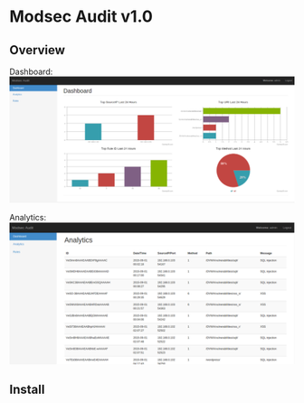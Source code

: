 # Modsec Audit v1.0

## Overview
Dashboard:
![alt text](https://github.com/KevinKien/Modsec-Audit/blob/master/img/Dashboard.png "Dashboard")

Analytics:
![alt text](https://github.com/KevinKien/Modsec-Audit/blob/master/img/Analytics.png)

## Install

